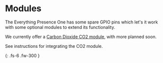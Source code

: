 # Modules

The Everything Presence One has some spare GPIO pins which let's it work with some optional modules to extend its functionality.

We currently offer a [Carbon Dioxide CO2 module](https://shop.everythingsmart.io/products/everything-presence-one-lite-co2-add-on), with more planned soon.

See instructions for integrating the CO2 module.

{: .fs-6 .fw-300 }
